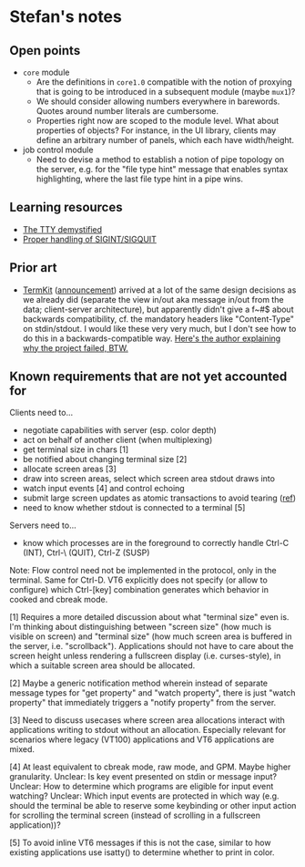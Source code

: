 # Stefan's notes

## Open points

* `core` module
  * Are the definitions in `core1.0` compatible with the notion of proxying that is going to be introduced in a subsequent module (maybe `mux1`)?
  * We should consider allowing numbers everywhere in barewords. Quotes around number literals are cumbersome.
  * Properties right now are scoped to the module level. What about properties of objects? For instance, in the UI library, clients may define an arbitrary number of panels, which each have width/height.
* job control module
  * Need to devise a method to establish a notion of pipe topology on the server, e.g. for the "file type hint" message that enables syntax highlighting, where the last file type hint in a pipe wins.

## Learning resources

* [The TTY demystified](http://www.linusakesson.net/programming/tty/)
* [Proper handling of SIGINT/SIGQUIT](https://www.cons.org/cracauer/sigint.html)

## Prior art

* [TermKit](https://github.com/unconed/TermKit) ([announcement](http://acko.net/blog/on-termkit/)) arrived at a lot of
  the same design decisions as we already did (separate the view in/out aka message in/out from the data; client-server
  architecture), but apparently didn't give a f~#$ about backwards compatibility, cf. the mandatory headers like
  "Content-Type" on stdin/stdout. I would like these very very much, but I don't see how to do this in a
  backwards-compatible way. [Here's the author explaining why the project failed, BTW.](https://www.reddit.com/r/programming/comments/137kd9/18_months_ago_termkit_a_nextgeneration_terminal/)

## Known requirements that are not yet accounted for

Clients need to...

* negotiate capabilities with server (esp. color depth)
* act on behalf of another client (when multiplexing)
* get terminal size in chars [1]
* be notified about changing terminal size [2]
* allocate screen areas [3]
* draw into screen areas, select which screen area stdout draws into
* watch input events [4] and control echoing
* submit large screen updates as atomic transactions to avoid tearing ([ref](https://github.com/jwilm/alacritty/issues/598))
* need to know whether stdout is connected to a terminal [5]

Servers need to...

* know which processes are in the foreground to correctly handle Ctrl-C (INT),
  Ctrl-\ (QUIT), Ctrl-Z (SUSP)

Note: Flow control need not be implemented in the protocol, only in the terminal.
Same for Ctrl-D. VT6 explicitly does not specify (or allow to configure) which
Ctrl-[key] combination generates which behavior in cooked and cbreak mode.

[1] Requires a more detailed discussion about what "terminal size" even is.
I'm thinking about distinguishing between "screen size" (how much is visible on
screen) and "terminal size" (how much screen area is buffered in the server,
i.e. "scrollback"). Applications should not have to care about the screen
height unless rendering a fullscreen display (i.e. curses-style), in which a
suitable screen area should be allocated.

[2] Maybe a generic notification method wherein instead of separate message
types for "get property" and "watch property", there is just "watch property"
that immediately triggers a "notify property" from the server.

[3] Need to discuss usecases where screen area allocations interact with
applications writing to stdout without an allocation. Especially relevant for
scenarios where legacy (VT100) applications and VT6 applications are mixed.

[4] At least equivalent to cbreak mode, raw mode, and GPM. Maybe higher
granularity. Unclear: Is key event presented on stdin or message input? Unclear:
How to determine which programs are eligible for input event watching?
Unclear: Which input events are protected in which way (e.g. should the
terminal be able to reserve some keybinding or other input action for scrolling
the terminal screen (instead of scrolling in a fullscreen application))?

[5] To avoid inline VT6 messages if this is not the case, similar to how
existing applications use isatty() to determine whether to print in color.
